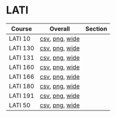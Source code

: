 # LATI

| Course | Overall | Section |
| ------ | ------- | ------- |
| LATI 10 | [csv](https://github.com/UCSD-Historical-Enrollment-Data/2025Spring/blob/main/overall/LATI%2010.csv), [png](https://raw.githubusercontent.com/UCSD-Historical-Enrollment-Data/2025Spring/main/plot_overall/LATI%2010.png), [wide](https://raw.githubusercontent.com/UCSD-Historical-Enrollment-Data/2025Spring/main/plot_overall_wide/LATI%2010.png) |  |
| LATI 130 | [csv](https://github.com/UCSD-Historical-Enrollment-Data/2025Spring/blob/main/overall/LATI%20130.csv), [png](https://raw.githubusercontent.com/UCSD-Historical-Enrollment-Data/2025Spring/main/plot_overall/LATI%20130.png), [wide](https://raw.githubusercontent.com/UCSD-Historical-Enrollment-Data/2025Spring/main/plot_overall_wide/LATI%20130.png) |  |
| LATI 131 | [csv](https://github.com/UCSD-Historical-Enrollment-Data/2025Spring/blob/main/overall/LATI%20131.csv), [png](https://raw.githubusercontent.com/UCSD-Historical-Enrollment-Data/2025Spring/main/plot_overall/LATI%20131.png), [wide](https://raw.githubusercontent.com/UCSD-Historical-Enrollment-Data/2025Spring/main/plot_overall_wide/LATI%20131.png) |  |
| LATI 160 | [csv](https://github.com/UCSD-Historical-Enrollment-Data/2025Spring/blob/main/overall/LATI%20160.csv), [png](https://raw.githubusercontent.com/UCSD-Historical-Enrollment-Data/2025Spring/main/plot_overall/LATI%20160.png), [wide](https://raw.githubusercontent.com/UCSD-Historical-Enrollment-Data/2025Spring/main/plot_overall_wide/LATI%20160.png) |  |
| LATI 166 | [csv](https://github.com/UCSD-Historical-Enrollment-Data/2025Spring/blob/main/overall/LATI%20166.csv), [png](https://raw.githubusercontent.com/UCSD-Historical-Enrollment-Data/2025Spring/main/plot_overall/LATI%20166.png), [wide](https://raw.githubusercontent.com/UCSD-Historical-Enrollment-Data/2025Spring/main/plot_overall_wide/LATI%20166.png) |  |
| LATI 180 | [csv](https://github.com/UCSD-Historical-Enrollment-Data/2025Spring/blob/main/overall/LATI%20180.csv), [png](https://raw.githubusercontent.com/UCSD-Historical-Enrollment-Data/2025Spring/main/plot_overall/LATI%20180.png), [wide](https://raw.githubusercontent.com/UCSD-Historical-Enrollment-Data/2025Spring/main/plot_overall_wide/LATI%20180.png) |  |
| LATI 191 | [csv](https://github.com/UCSD-Historical-Enrollment-Data/2025Spring/blob/main/overall/LATI%20191.csv), [png](https://raw.githubusercontent.com/UCSD-Historical-Enrollment-Data/2025Spring/main/plot_overall/LATI%20191.png), [wide](https://raw.githubusercontent.com/UCSD-Historical-Enrollment-Data/2025Spring/main/plot_overall_wide/LATI%20191.png) |  |
| LATI 50 | [csv](https://github.com/UCSD-Historical-Enrollment-Data/2025Spring/blob/main/overall/LATI%2050.csv), [png](https://raw.githubusercontent.com/UCSD-Historical-Enrollment-Data/2025Spring/main/plot_overall/LATI%2050.png), [wide](https://raw.githubusercontent.com/UCSD-Historical-Enrollment-Data/2025Spring/main/plot_overall_wide/LATI%2050.png) |  |
